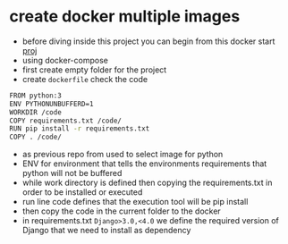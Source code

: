 # create docker multiple images
- before diving inside this project you can begin from this docker start [proj](https://github.com/mostafaadawy/try_docker)
- using docker-compose
- first create empty folder for the project 
- create `dockerfile` check the code
```sh
FROM python:3
ENV PYTHONUNBUFFERD=1
WORKDIR /code
COPY requirements.txt /code/
RUN pip install -r requirements.txt
COPY . /code/
```
- as previous repo from used to select image for python 
- ENV for environment that tells the environments requirements that python will not be buffered 
- while work directory is defined then copying the requirements.txt in order to be installed or executed
- run line code defines that the execution tool will be pip install
- then copy the code in the current folder to the docker
- in requirements.txt `Django>3.0,<4.0` we define the required version of Django that we need to install as dependency 
